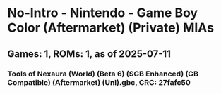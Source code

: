 # No-Intro - Nintendo - Game Boy Color (Aftermarket) (Private) MIAs
## Games: 1, ROMs: 1, as of 2025-07-11

### Tools of Nexaura (World) (Beta 6) (SGB Enhanced) (GB Compatible) (Aftermarket) (Unl).gbc, CRC: 27fafc50
